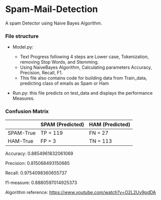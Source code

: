 # Spam-Mail-Detection
A spam Detector using Naive Bayes Algorithm.

### File structure
* Model.py:
    * Text Progress following 4 steps are Lower case, Tokenization, removing Stop Words, and Stemming.
    * Using NaiveBayes Algorithm, Calculating parameters Accuracy, Precision, Recall, F1.
    * This file also contains code for building data from Train_data, predicting class of emails as Spam or Ham
      
* Run.py: this file predicts on test_data and displays the performance Measures.

### Confusion Matrix

|                  | SPAM (Predicted)   | HAM (Predicted)   |
|------------------|--------------------|-------------------|
| SPAM-True        |       TP = 119     |       FN = 27     |
| HAM-True         |       FP =   3     |       TN = 113    |

Accuracy:    0.8854961832061069

Precision:   0.815068493150685

Recall:      0.9754098360655737

f1-measure:  0.8880597014925373

Algorithm reference: https://www.youtube.com/watch?v=O2L2Uv9pdDA

